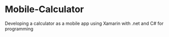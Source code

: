 # Mobile-Calculator
Developing a calculator as a mobile app using Xamarin with .net and C# for programming
